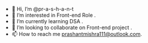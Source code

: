 - 👋 Hi, I’m @pr-a-s-h-a-n-t
- 👀 I’m interested in Front-end Role .
- 🌱 I’m currently learning DSA .
- 💞️ I’m looking to collaborate on Front-end project .
- 📫 How to reach me  prashantmishra111@outlook.com.

<!---
pr-a-s-h-a-n-t/pr-a-s-h-a-n-t is a ✨ special ✨ repository because its `README.md` (this file) appears on your GitHub profile.
You can click the Preview link to take a look at your changes.
--->
